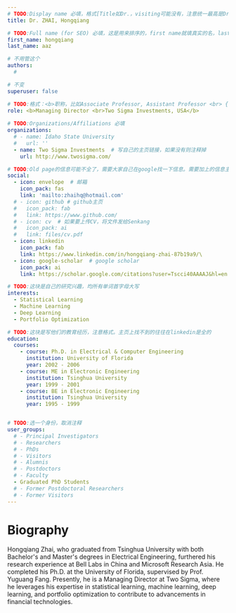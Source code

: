 ```yaml
---
# TODO:Display name 必填，格式[Title如Dr.，visiting可能没有，注意统一最高是Dr. 而不是Prof.] [全大写的Last name][, ][首字母大写的Last name]
title: Dr. ZHAI, Hongqiang

# TODO:Full name (for SEO) 必填，这是用来排序的，first name就填真实的名，last_name一定按照excel填写
first_name: hongqiang   
last_name: aaz

# 不用管这个
authors:
  # 

# 不变
superuser: false

# TODO:格式：<b>职称，比如Associate Professor, Assistant Professor <br> {工作单位}, {工作国家:China、USA等}</b>
role: <b>Managing Director <br>Two Sigma Investments, USA</b>
 
# TODO:Organizations/Affiliations 必填
organizations:
  # - name: Idaho State University 
  #   url: ''
  - name: Two Sigma Investments  # 写自己的主页链接，如果没有则注释掉
    url: http://www.twosigma.com/

# TODO:Old page的信息可能不全了，需要大家自己在google找一下信息。需要加上的信息主要包含email、google scholar、个人主页、linkedin
social:
  - icon: envelope  # 邮箱
    icon_pack: fas
    link: 'mailto:zhaihq@hotmail.com'
  # - icon: github # github主页
  #   icon_pack: fab   
  #   link: https://www.github.com/
  # - icon: cv  # 如果要上传CV，将文件发给Senkang
  #   icon_pack: ai
  #   link: files/cv.pdf
  - icon: linkedin 
    icon_pack: fab
    link: https://www.linkedin.com/in/hongqiang-zhai-87b19a9/\
  - icon: google-scholar  # google scholar
    icon_pack: ai
    link: https://scholar.google.com/citations?user=Tscci40AAAAJ&hl=en

# TODO:这块是自己的研究兴趣，均所有单词首字母大写
interests:
  - Statistical Learning
  - Machine Learning
  - Deep Learning
  - Portfolio Optimization

# TODO:这块是写他们的教育经历，注意格式。主页上找不到的往往在linkedin是全的
education:
  courses:
    - course: Ph.D. in Electrical & Computer Engineering
      institution: University of Florida
      year: 2002 - 2006
    - course: ME in Electronic Engineering
      institution: Tsinghua University
      year: 1999 - 2001
    - course: BE in Electronic Engineering
      institution: Tsinghua University
      year: 1995 - 1999


# TODO:选一个身份，取消注释
user_groups:
  # - Principal Investigators
  # - Researchers
  # - PhDs
  # - Visitors
  # - Alumnis
  # - Postdoctors
  # - Faculty
  - Graduated PhD Students
  # - Former Postdoctoral Researchers
  # - Former Visitors
---
```

<!-- TODO:写自己的Biography -->
# Biography
<!-- 这部分不要写他们的PhD招生信息，直接复制他们主页的个人简介。实在没有，在excel备注一下{个人资料缺失}再提交给我 -->
<!-- <p style="text-align:justify">  -->
Hongqiang Zhai, who graduated from Tsinghua University with both Bachelor's and Master's degrees in Electrical Engineering, furthered his research experience at Bell Labs in China and Microsoft Research Asia. He completed his Ph.D. at the University of Florida, supervised by Prof. Yuguang Fang. Presently, he is a Managing Director at Two Sigma, where he leverages his expertise in statistical learning, machine learning, deep learning, and portfolio optimization to contribute to advancements in financial technologies.